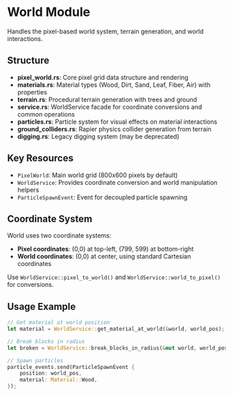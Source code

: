 # World Module

Handles the pixel-based world system, terrain generation, and world interactions.

## Structure

- **pixel_world.rs**: Core pixel grid data structure and rendering
- **materials.rs**: Material types (Wood, Dirt, Sand, Leaf, Fiber, Air) with properties
- **terrain.rs**: Procedural terrain generation with trees and ground
- **service.rs**: WorldService facade for coordinate conversions and common operations
- **particles.rs**: Particle system for visual effects on material interactions
- **ground_colliders.rs**: Rapier physics collider generation from terrain
- **digging.rs**: Legacy digging system (may be deprecated)

## Key Resources

- `PixelWorld`: Main world grid (800x600 pixels by default)
- `WorldService`: Provides coordinate conversion and world manipulation helpers
- `ParticleSpawnEvent`: Event for decoupled particle spawning

## Coordinate System

World uses two coordinate systems:
- **Pixel coordinates**: (0,0) at top-left, (799, 599) at bottom-right
- **World coordinates**: (0,0) at center, using standard Cartesian coordinates

Use `WorldService::pixel_to_world()` and `WorldService::world_to_pixel()` for conversions.

## Usage Example

```rust
// Get material at world position
let material = WorldService::get_material_at_world(&world, world_pos);

// Break blocks in radius
let broken = WorldService::break_blocks_in_radius(&mut world, world_pos, 5.0);

// Spawn particles
particle_events.send(ParticleSpawnEvent {
    position: world_pos,
    material: Material::Wood,
});
```
